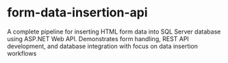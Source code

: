 # form-data-insertion-api
A complete pipeline for inserting HTML form data into SQL Server database using ASP.NET Web API. Demonstrates form handling, REST API development, and database integration with focus on data insertion workflows
